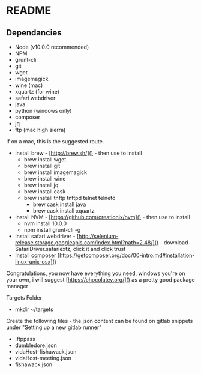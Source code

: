 # README #

## Dependancies ##

* Node (v10.0.0 recommended)
* NPM
* grunt-cli
* git
* wget
* imagemagick
* wine (mac)
* xquartz (for wine)
* safari webdriver
* java
* python (windows only)
* composer
* jq
* ftp (mac high sierra)

If on a mac, this is the suggested route.

* Install brew - [http://brew.sh/]() - then use to install
	* brew install wget
	* brew install git
	* brew install imagemagick
	* brew install wine
	* brew install jq
	* brew install cask
	* brew install tnftp tnftpd telnet telnetd
		* brew cask install java
		* brew cask install xquartz
* Install NVM - [https://github.com/creationix/nvm]() - then use to install
	* nvm install 10.0.0
	* npm install grunt-cli -g
* Install safari webdriver - [http://selenium-release.storage.googleapis.com/index.html?path=2.48/]() - download SafariDriver.safariextz, click it and click trust
* Install composer [https://getcomposer.org/doc/00-intro.md#installation-linux-unix-osx]()

Congratulations, you now have everything you need, windows you're on your own, i will suggest [https://chocolatey.org/]() as a pretty good package manager

Targets Folder

* mkdir ~/targets

Create the following files - the json content can be found on gitlab snippets under "Setting up a new gitlab runner"

* .ftppass
* dumbledore.json
* vidaHost-fishawack.json
* vidaHost-meeting.json
* fishawack.json